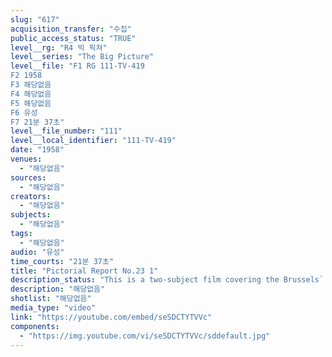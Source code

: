 ```yaml
---
slug: "617"
acquisition_transfer: "수집"
public_access_status: "TRUE"
level__rg: "R4 빅 픽쳐"
level__series: "The Big Picture"
level__file: "F1 RG 111-TV-419
F2 1958
F3 해당없음
F4 해당없음
F5 해당없음
F6 유성
F7 21분 37초"
level__file_number: "111"
level__local_identifier: "111-TV-419"
date: "1958"
venues: 
  - "해당없음"
sources: 
  - "해당없음"
creators: 
  - "해당없음"
subjects: 
  - "해당없음"
tags: 
  - "해당없음"
audio: "유성"
time_courts: "21분 37초"
title: "Pictorial Report No.23 1"
description_status: "This is a two-subject film covering the Brussels` World Fair and the U.S. Army Exhibit Unit."
description: "해당없음"
shotlist: "해당없음"
media_type: "video"
link: "https://youtube.com/embed/seSDCTYTVVc"
components: 
  - "https://img.youtube.com/vi/seSDCTYTVVc/sddefault.jpg"
---
```

